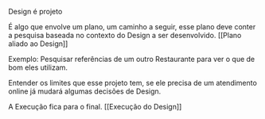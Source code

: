 Design é projeto

É algo que envolve um plano, um caminho a seguir, esse plano deve conter a pesquisa baseada no contexto do Design a ser desenvolvido.
[[Plano aliado ao Design]]

Exemplo: Pesquisar referências de um outro Restaurante para ver o que de bom eles utilizam.

Entender os limites que esse projeto tem, se ele precisa de um atendimento online já mudará algumas decisões de Design.

A Execução fica para o final. [[Execução do Design]]